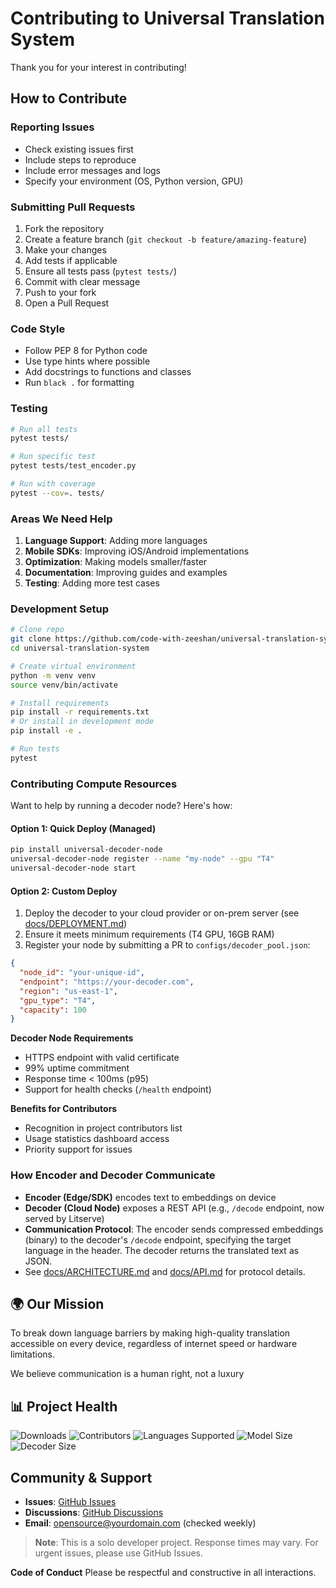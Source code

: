 # Contributing to Universal Translation System

Thank you for your interest in contributing!

## How to Contribute

### Reporting Issues
- Check existing issues first
- Include steps to reproduce
- Include error messages and logs
- Specify your environment (OS, Python version, GPU)

### Submitting Pull Requests

1. Fork the repository
2. Create a feature branch (`git checkout -b feature/amazing-feature`)
3. Make your changes
4. Add tests if applicable
5. Ensure all tests pass (`pytest tests/`)
6. Commit with clear message
7. Push to your fork
8. Open a Pull Request

### Code Style

- Follow PEP 8 for Python code
- Use type hints where possible
- Add docstrings to functions and classes
- Run `black .` for formatting

### Testing

```bash
# Run all tests
pytest tests/

# Run specific test
pytest tests/test_encoder.py

# Run with coverage
pytest --cov=. tests/
```

### Areas We Need Help
1. **Language Support**: Adding more languages
2. **Mobile SDKs**: Improving iOS/Android implementations
3. **Optimization**: Making models smaller/faster
4. **Documentation**: Improving guides and examples
5. **Testing**: Adding more test cases

### Development Setup
```bash
# Clone repo
git clone https://github.com/code-with-zeeshan/universal-translation-system
cd universal-translation-system

# Create virtual environment
python -m venv venv
source venv/bin/activate

# Install requirements
pip install -r requirements.txt
# Or install in development mode
pip install -e .

# Run tests
pytest
```

### Contributing Compute Resources

Want to help by running a decoder node? Here's how:

#### Option 1: Quick Deploy (Managed)
```bash
pip install universal-decoder-node
universal-decoder-node register --name "my-node" --gpu "T4"
universal-decoder-node start
```

#### Option 2: Custom Deploy
1. Deploy the decoder to your cloud provider or on-prem server (see [docs/DEPLOYMENT.md](docs/DEPLOYMENT.md))
2. Ensure it meets minimum requirements (T4 GPU, 16GB RAM)
3. Register your node by submitting a PR to `configs/decoder_pool.json`:

```json
{
  "node_id": "your-unique-id",
  "endpoint": "https://your-decoder.com",
  "region": "us-east-1",
  "gpu_type": "T4",
  "capacity": 100
}
```

**Decoder Node Requirements**
- HTTPS endpoint with valid certificate
- 99% uptime commitment
- Response time < 100ms (p95)
- Support for health checks (`/health` endpoint)

**Benefits for Contributors**
- Recognition in project contributors list
- Usage statistics dashboard access
- Priority support for issues

### How Encoder and Decoder Communicate
- **Encoder (Edge/SDK)** encodes text to embeddings on device
- **Decoder (Cloud Node)** exposes a REST API (e.g., `/decode` endpoint, now served by Litserve)
- **Communication Protocol**: The encoder sends compressed embeddings (binary) to the decoder's `/decode` endpoint, specifying the target language in the header. The decoder returns the translated text as JSON.
- See [docs/ARCHITECTURE.md](docs/ARCHITECTURE.md) and [docs/API.md](docs/API.md) for protocol details.

## 🌍 Our Mission

To break down language barriers by making high-quality translation accessible on every device, regardless of internet speed or hardware limitations.

We believe communication is a human right, not a luxury

## 📊 Project Health

![Downloads](https://img.shields.io/npm/dt/universal-translation-sdk)
![Contributors](https://img.shields.io/github/contributors/code-with-zeeshan/universal-translation-system)
![Languages Supported](https://img.shields.io/badge/languages-20-brightgreen)
![Model Size](https://img.shields.io/badge/encoder%20size-35MB-blue)
![Decoder Size](https://img.shields.io/badge/decoder%20size-350MB-blue)

## Community & Support

- **Issues**: [GitHub Issues](https://github.com/code-with-zeeshan/universal-translation-system/issues)
- **Discussions**: [GitHub Discussions](https://github.com/code-with-zeeshan/universal-translation-system/discussions)
- **Email**: opensource@yourdomain.com (checked weekly)

> **Note**: This is a solo developer project. Response times may vary. For urgent issues, please use GitHub Issues.

**Code of Conduct**
Please be respectful and constructive in all interactions.